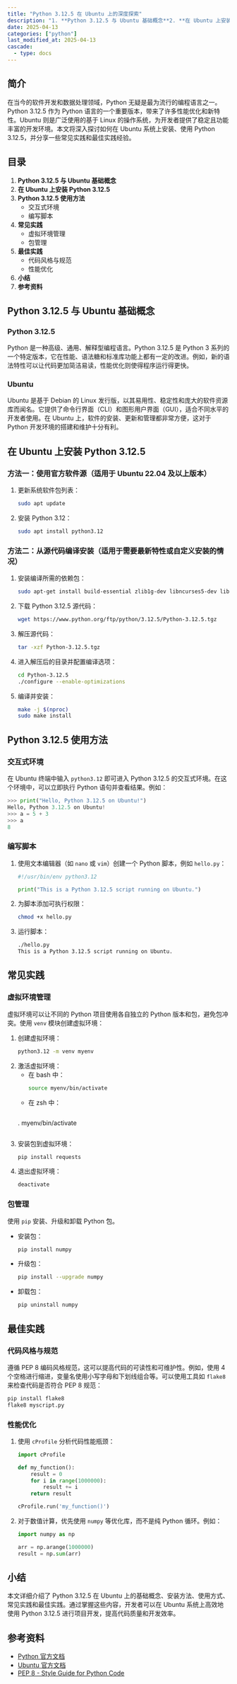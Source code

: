 ```yaml
---
title: "Python 3.12.5 在 Ubuntu 上的深度探索"
description: "1. **Python 3.12.5 与 Ubuntu 基础概念**2. **在 Ubuntu 上安装 Python 3.12.5**3. **Python 3.12.5 使用方法**- 交互式环境- 编写脚本4. **常见实践**- 虚拟环境管理- 包管理5. **最佳实践**- 代码风格与规范- 性能优化6. **小结**7. **参考资料**"
date: 2025-04-13
categories: ["python"]
last_modified_at: 2025-04-13
cascade:
  - type: docs
---
```



## 简介
在当今的软件开发和数据处理领域，Python 无疑是最为流行的编程语言之一。Python 3.12.5 作为 Python 语言的一个重要版本，带来了许多性能优化和新特性。Ubuntu 则是广泛使用的基于 Linux 的操作系统，为开发者提供了稳定且功能丰富的开发环境。本文将深入探讨如何在 Ubuntu 系统上安装、使用 Python 3.12.5，并分享一些常见实践和最佳实践经验。

<!-- more -->
## 目录
1. **Python 3.12.5 与 Ubuntu 基础概念**
2. **在 Ubuntu 上安装 Python 3.12.5**
3. **Python 3.12.5 使用方法**
    - 交互式环境
    - 编写脚本
4. **常见实践**
    - 虚拟环境管理
    - 包管理
5. **最佳实践**
    - 代码风格与规范
    - 性能优化
6. **小结**
7. **参考资料**

## Python 3.12.5 与 Ubuntu 基础概念
### Python 3.12.5
Python 是一种高级、通用、解释型编程语言。Python 3.12.5 是 Python 3 系列的一个特定版本，它在性能、语法糖和标准库功能上都有一定的改进。例如，新的语法特性可以让代码更加简洁易读，性能优化则使得程序运行得更快。

### Ubuntu
Ubuntu 是基于 Debian 的 Linux 发行版，以其易用性、稳定性和庞大的软件资源库而闻名。它提供了命令行界面（CLI）和图形用户界面（GUI），适合不同水平的开发者使用。在 Ubuntu 上，软件的安装、更新和管理都非常方便，这对于 Python 开发环境的搭建和维护十分有利。

## 在 Ubuntu 上安装 Python 3.12.5
### 方法一：使用官方软件源（适用于 Ubuntu 22.04 及以上版本）
1. 更新系统软件包列表：
    ```bash
    sudo apt update
    ```
2. 安装 Python 3.12：
    ```bash
    sudo apt install python3.12
    ```

### 方法二：从源代码编译安装（适用于需要最新特性或自定义安装的情况）
1. 安装编译所需的依赖包：
    ```bash
    sudo apt-get install build-essential zlib1g-dev libncurses5-dev libgdbm-dev libnss3-dev libssl-dev libreadline-dev libffi-dev wget
    ```
2. 下载 Python 3.12.5 源代码：
    ```bash
    wget https://www.python.org/ftp/python/3.12.5/Python-3.12.5.tgz
    ```
3. 解压源代码：
    ```bash
    tar -xzf Python-3.12.5.tgz
    ```
4. 进入解压后的目录并配置编译选项：
    ```bash
    cd Python-3.12.5
   ./configure --enable-optimizations
    ```
5. 编译并安装：
    ```bash
    make -j $(nproc)
    sudo make install
    ```

## Python 3.12.5 使用方法
### 交互式环境
在 Ubuntu 终端中输入 `python3.12` 即可进入 Python 3.12.5 的交互式环境。在这个环境中，可以立即执行 Python 语句并查看结果。例如：
```python
>>> print("Hello, Python 3.12.5 on Ubuntu!")
Hello, Python 3.12.5 on Ubuntu!
>>> a = 5 + 3
>>> a
8
```

### 编写脚本
1. 使用文本编辑器（如 `nano` 或 `vim`）创建一个 Python 脚本，例如 `hello.py`：
    ```python
    #!/usr/bin/env python3.12

    print("This is a Python 3.12.5 script running on Ubuntu.")
    ```
2. 为脚本添加可执行权限：
    ```bash
    chmod +x hello.py
    ```
3. 运行脚本：
    ```bash
   ./hello.py
    This is a Python 3.12.5 script running on Ubuntu.
    ```

## 常见实践
### 虚拟环境管理
虚拟环境可以让不同的 Python 项目使用各自独立的 Python 版本和包，避免包冲突。使用 `venv` 模块创建虚拟环境：
1. 创建虚拟环境：
    ```bash
    python3.12 -m venv myenv
    ```
2. 激活虚拟环境：
    - 在 bash 中：
      ```bash
      source myenv/bin/activate
      ```
    - 在 zsh 中：
      ```bash
     . myenv/bin/activate
      ```
3. 安装包到虚拟环境：
    ```bash
    pip install requests
    ```
4. 退出虚拟环境：
    ```bash
    deactivate
    ```

### 包管理
使用 `pip` 安装、升级和卸载 Python 包。
- 安装包：
    ```bash
    pip install numpy
    ```
- 升级包：
    ```bash
    pip install --upgrade numpy
    ```
- 卸载包：
    ```bash
    pip uninstall numpy
    ```

## 最佳实践
### 代码风格与规范
遵循 PEP 8 编码风格规范，这可以提高代码的可读性和可维护性。例如，使用 4 个空格进行缩进，变量名使用小写字母和下划线组合等。可以使用工具如 `flake8` 来检查代码是否符合 PEP 8 规范：
```bash
pip install flake8
flake8 myscript.py
```

### 性能优化
1. 使用 `cProfile` 分析代码性能瓶颈：
    ```python
    import cProfile

    def my_function():
        result = 0
        for i in range(1000000):
            result += i
        return result

    cProfile.run('my_function()')
    ```
2. 对于数值计算，优先使用 `numpy` 等优化库，而不是纯 Python 循环。例如：
    ```python
    import numpy as np

    arr = np.arange(1000000)
    result = np.sum(arr)
    ```

## 小结
本文详细介绍了 Python 3.12.5 在 Ubuntu 上的基础概念、安装方法、使用方式、常见实践和最佳实践。通过掌握这些内容，开发者可以在 Ubuntu 系统上高效地使用 Python 3.12.5 进行项目开发，提高代码质量和开发效率。

## 参考资料
- [Python 官方文档](https://docs.python.org/3.12/)
- [Ubuntu 官方文档](https://ubuntu.com/docs)
- [PEP 8 - Style Guide for Python Code](https://www.python.org/dev/peps/pep-0008/)